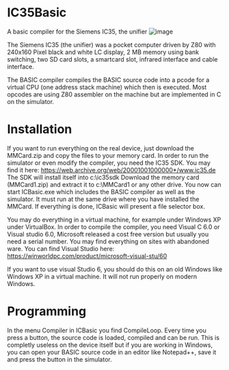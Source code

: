 # IC35Basic
A basic compiler for the Siemens IC35, the unifier 
![image](https://github.com/user-attachments/assets/723c16b6-44f5-486e-9fb3-a6aaea6d63a0)

The Siemens IC35 (the unifier) was a pocket computer driven by Z80 with 240x160 Pixel black and white LC display, 2 MB memory using bank switching, two SD card slots, a smartcard slot, infrared interface and cable interface.

The BASIC compiler compiles the BASIC source code into a pcode for a virtual CPU (one address stack machine) which then is executed. Most opcodes are using Z80 assembler on the machine but are implemented in C on the simulator.

# Installation
If you want to run everything on the real device, just download the MMCard.zip and copy the files to your memory card.
In order to run the simulator or even modify the compiler, you need the IC35 SDK. You may find it here: https://web.archive.org/web/20001001000000*/www.ic35.de
The SDK will install itself into c:\ic35sdk
Download the memory card (MMCard1.zip) and extract it to c:\MMCard1 or any other drive.
You now can start ICBasic.exe which includes the BASIC compiler as well as the simulator. It must run at the same drive where you have installed the MMCard.
If everything is done, ICBasic will present a file selector box.

You may do everything in a virtual machine, for example under Windows XP under VirtualBox.
In order to compile the compiler, you need Visual C 6.0 or Visual studio 6.0, Microsoft released a cost free version but usually you need a serial number. You may find everything on sites with abandoned ware.
You can find Visual Studio here: https://winworldpc.com/product/microsoft-visual-stu/60 

If you want to use visual Studio 6, you should do this on an old Windows like Windows XP in a virtual machine. It will not run properly on modern Windows.

# Programming
In the menu Compiler in ICBasic you find CompileLoop. Every time you press a button, the source code is loaded, compiled and can be run. This is completly useless on the device itself but if you are working in Windows, you can open your BASIC source code in an editor like Notepad++, save it and press the button in the simulator.



